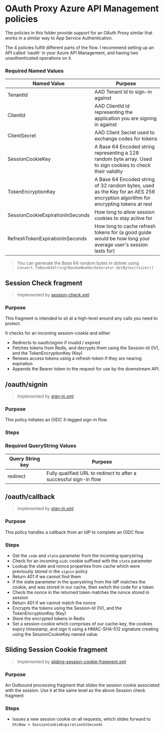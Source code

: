 # OAuth Proxy Azure API Management policies

The policies in this folder provide support for an OAuth Proxy similar that works in a similar way to App Service Authentication.

The 4 policies fulfill different parts of the flow. I recommend setting up an API called 'oauth' in your Azure API Management, and having two unauthenticated operations on it.

### Required Named Values

| Named Value | Purpose |
| -- | -- |
| TenantId | AAD Tenant Id to sign-in against |
| ClientId | AAD ClientId Id representing the application you are signing in against |
| ClientSecret | AAD Client Secret used to exchange codes for tokens |
| SessionCookieKey | A Base 64 Encoded string representing a 128 random byte array. Used to sign cookies to check their validity |
| TokenEncryptionKey | A Base 64 Encoded string of 32 random bytes, used as the Key for an AES 256 encryption algorithm for encrypting tokens at rest |
| SessionCookieExpirationInSeconds | How long to allow session cookies to stay active for |
| RefreshTokenExpirationInSeconds | How long to cache refresh tokens for (a good guide would be how long your average user's session lasts for) |

> You can generate the Base 64 random bytes in dotnet using ``` Convert.ToBase64String(RandomNumberGenerator.GetBytes(<size>)) ```



## Session Check fragment
> Implemented by [session-check.xml](./session-check.xml)

### Purpose
This fragment is intended to sit at a high-level around any calls you need to protect.

It checks for an incoming session-cookie and either
 - Redirects to oauth/signin if invalid / expired
 - Fetches tokens from Redis, and decrypts them using the Session-Id (IV), and the TokenEncryptionKey (Key) 
 - Renews access tokens using a refresh-token if they are nearing expiration
 - Appends the Bearer token to the request for use by the downstream API.


## /oauth/signin
> Implemented by [sign-in.xml](./sign-in.xml)

### Purpose
This policy initiates an OIDC 3-legged sign-in flow.

### Steps

### Required QueryString Values

| Query String key | Purpose |
| -- | -- |
| redirect | Fully qualified URL to redirect to after a successful sign-in flow |


## /oauth/callback
> Implemented by [sign-in.xml](./sign-in.xml)

### Purpose
This policy handles a callback from an IdP to complete an OIDC flow.

### Steps
- Get the ```code``` and ```state``` parameter from the incoming querystring
- Check for an incoming ```oidc``` cookie suffixed with the ```state``` parameter 
- Lookup the state and nonce properties from cache which were previously stored in the ```signin``` policy
- Return 401 if we cannot find them
- If the state parameter in the querystring from the IdP matches the cookie, and was stored in our cache, then switch the code for a token
- Check the nonce in the returned token matches the nonce stored in session
- Return 401 if we cannot match the nonce
- Encrypts the tokens using the Session-Id (IV), and the TokenEncryptionKey (Key) 
- Store the encrypted tokens in Redis
- Set a session-cookie which comprises of our cache-key, the cookies expiry timestamp, and sign it using a HMAC-SHA-512 signature creating using the SessionCookieKey named value.

## Sliding Session Cookie fragment
> Implemented by [sliding-session-cookie-fragment.xml](sliding-session-cookie-fragment.xml)

### Purpose
An Outbound processing fragment that slides the session cookie associated with the session. Use it at the same level as the above Session check fragment

### Steps
- Issues a new session cookie on all requests, which slides forward to ```UtcNow + SessionCookieExpirationInSeconds```

